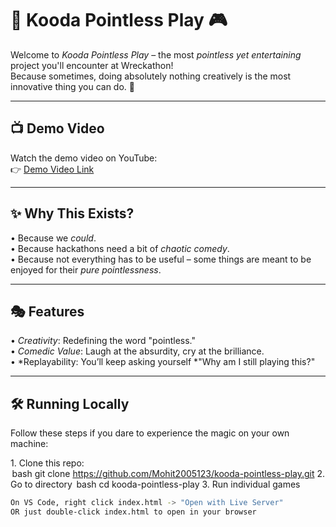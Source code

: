# 🐒 Kooda Pointless Play 🎮  

Welcome to *Kooda Pointless Play* – the most *pointless yet entertaining* project you'll encounter at Wreckathon!  
Because sometimes, doing absolutely nothing creatively is the most innovative thing you can do. 🚀  

---
## 📺 Demo Video
Watch the demo video on YouTube:  
👉 [Demo Video Link](https://www.youtube.com/watch?v=c3xkQl3vPeE)

---
## ✨ Why This Exists?
•⁠  ⁠Because we *could*.  
•⁠  ⁠Because hackathons need a bit of *chaotic comedy*.  
•⁠  ⁠Because not everything has to be useful – some things are meant to be enjoyed for their *pure pointlessness*.  

---

## 🎭 Features
•⁠  ⁠*Creativity*: Redefining the word "pointless."  
•⁠  ⁠*Comedic Value*: Laugh at the absurdity, cry at the brilliance.  
•⁠  ⁠*Replayability: You’ll keep asking yourself *"Why am I still playing this?"  

---

## 🛠️ Running Locally
Follow these steps if you dare to experience the magic on your own machine:  

1.⁠ ⁠Clone this repo:  
   ⁠ bash
   git clone https://github.com/Mohit2005123/kooda-pointless-play.git
2. Go to directory
    ⁠bash 
   cd kooda-pointless-play
3.⁠ ⁠Run individual games
```bash
On VS Code, right click index.html -> "Open with Live Server"
OR just double-click index.html to open in your browser